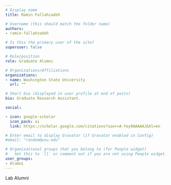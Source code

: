 ```yaml
---
# Display name
title: Ramin Fallahzadeh

# Username (this should match the folder name)
authors:
- ramin-fallahzadeh

# Is this the primary user of the site?
superuser: false

# Role/position
role: Graduate Alumni

# Organizations/Affiliations
organizations:
- name: Washington State University
  url: ""

# Short bio (displayed in user profile at end of posts)
bio: Graduate Research Assistant.

social:

- icon: google-scholar
  icon_pack: ai
  link: https://scholar.google.com/citations?user=A-Yey0AAAAAJ&hl=en

# Enter email to display Gravatar (if Gravatar enabled in Config)
#email: "random@wsu.edu"

# Organizational groups that you belong to (for People widget)
#   Set this to `[]` or comment out if you are not using People widget.
user_groups:
- Alumni
---
```

Lab Alumni
